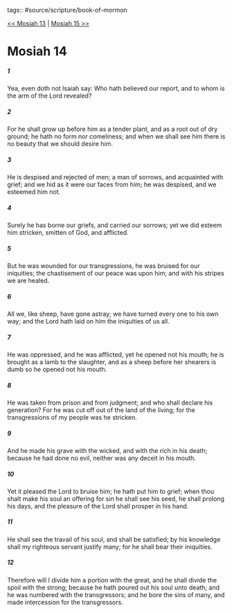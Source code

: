 tags:: #source/scripture/book-of-mormon

[<< Mosiah 13](source/scripture/book-of-mormon/08_Mosiah/Mosiah_13.md) | [Mosiah 15 >>](source/scripture/book-of-mormon/08_Mosiah/Mosiah_15.md)

# Mosiah 14

##### 1

Yea, even doth not Isaiah say: Who hath believed our report, and to whom is the arm of the Lord revealed?

##### 2

For he shall grow up before him as a tender plant, and as a root out of dry ground; he hath no form nor comeliness; and when we shall see him there is no beauty that we should desire him.

##### 3

He is despised and rejected of men; a man of sorrows, and acquainted with grief; and we hid as it were our faces from him; he was despised, and we esteemed him not.

##### 4

Surely he has borne our griefs, and carried our sorrows; yet we did esteem him stricken, smitten of God, and afflicted.

##### 5

But he was wounded for our transgressions, he was bruised for our iniquities; the chastisement of our peace was upon him; and with his stripes we are healed.

##### 6

All we, like sheep, have gone astray; we have turned every one to his own way; and the Lord hath laid on him the iniquities of us all.

##### 7

He was oppressed, and he was afflicted, yet he opened not his mouth; he is brought as a lamb to the slaughter, and as a sheep before her shearers is dumb so he opened not his mouth.

##### 8

He was taken from prison and from judgment; and who shall declare his generation? For he was cut off out of the land of the living; for the transgressions of my people was he stricken.

##### 9

And he made his grave with the wicked, and with the rich in his death; because he had done no evil, neither was any deceit in his mouth.

##### 10

Yet it pleased the Lord to bruise him; he hath put him to grief; when thou shalt make his soul an offering for sin he shall see his seed, he shall prolong his days, and the pleasure of the Lord shall prosper in his hand.

##### 11

He shall see the travail of his soul, and shall be satisfied; by his knowledge shall my righteous servant justify many; for he shall bear their iniquities.

##### 12

Therefore will I divide him a portion with the great, and he shall divide the spoil with the strong; because he hath poured out his soul unto death; and he was numbered with the transgressors; and he bore the sins of many, and made intercession for the transgressors.
